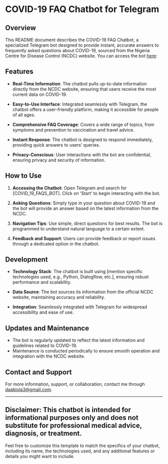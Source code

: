 
# COVID-19 FAQ Chatbot for Telegram

## Overview

This README document describes the COVID-19 FAQ Chatbot, a specialized Telegram bot designed to provide instant, accurate answers to frequently asked questions about COVID-19, sourced from the Nigeria Centre for Disease Control (NCDC) website. You can access the bot [here](https://t.me/COVID_FAQS_BOT): 

## Features

- **Real-Time Information**: The chatbot pulls up-to-date information directly from the NCDC website, ensuring that users receive the most current data on COVID-19.

- **Easy-to-Use Interface**: Integrated seamlessly with Telegram, the chatbot offers a user-friendly platform, making it accessible for people of all ages.

- **Comprehensive FAQ Coverage**: Covers a wide range of topics, from symptoms and prevention to vaccination and travel advice.

- **Instant Response**: The chatbot is designed to respond immediately, providing quick answers to users’ queries.

- **Privacy-Conscious**: User interactions with the bot are confidential, ensuring privacy and security of information.

## How to Use

1. **Accessing the Chatbot**: Open Telegram and search for [COVID_19_FAQS_BOT]. Click on ‘Start’ to begin interacting with the bot.

2. **Asking Questions**: Simply type in your question about COVID-19 and the bot will provide an answer based on the latest information from the NCDC.

3. **Navigation Tips**: Use simple, direct questions for best results. The bot is programmed to understand natural language to a certain extent.

4. **Feedback and Support**: Users can provide feedback or report issues through a dedicated option in the chatbot.

## Development

- **Technology Stack**: The chatbot is built using [mention specific technologies used, e.g., Python, Dialogflow, etc.], ensuring robust performance and scalability.

- **Data Source**: The bot sources its information from the official NCDC website, maintaining accuracy and reliability.

- **Integration**: Seamlessly integrated with Telegram for widespread accessibility and ease of use.

## Updates and Maintenance

- The bot is regularly updated to reflect the latest information and guidelines related to COVID-19.
- Maintenance is conducted periodically to ensure smooth operation and integration with the NCDC website.

## Contact and Support

For more information, support, or collaboration, contact me through daabiola3@gmail.com.

---
Disclaimer: This chatbot is intended for informational purposes only and does not substitute for professional medical advice, diagnosis, or treatment.
---

Feel free to customize this template to match the specifics of your chatbot, including its name, the technologies used, and any additional features or details you might want to include.
